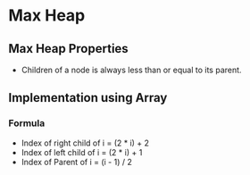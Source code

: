 # Max Heap
## Max Heap Properties
* Children of a node is always less than or equal to its parent.

## Implementation using Array
### Formula
* Index of right child of i = (2 * i) + 2
* Index of left child of i = (2 * i) + 1
* Index of Parent of i = (i - 1) / 2